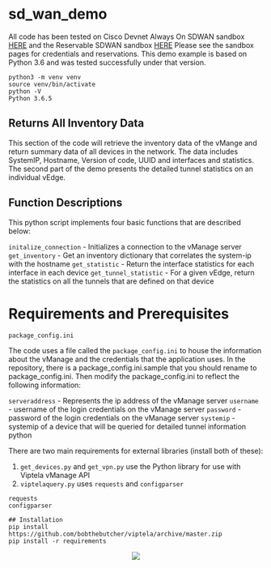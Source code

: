 # sd_wan_demo

All code has been tested on Cisco Devnet Always On SDWAN sandbox [HERE](https://devnetsandbox.cisco.com/RM/Diagram/Index/4fb544ad-c88c-4227-8b09-5d35aa26a63b?diagramType=Topology) and the Reservable SDWAN sandbox [HERE](https://devnetsandbox.cisco.com/RM/Diagram/Index/8a5390bf-3017-4dc2-a77b-23b6cf8b2267?diagramType=Topology) Please see the sandbox pages for credentials and reservations. This demo example is based on Python 3.6 and was tested successfully under that version.

```
python3 -m venv venv
source venv/bin/activate
python -V
Python 3.6.5
```

## Returns All Inventory Data
This section of the code will retrieve the inventory data of the vMange and return summary data of all devices in the network. The data includes SystemIP, Hostname, Version of code, UUID and interfaces and statistics. The second part of the demo presents the detailed tunnel statistics on an individual vEdge.

## Function Descriptions
This python script implements four basic functions that are described below:

`initalize_connection` - Initializes a connection to the vManage server
`get_inventory` - Get an inventory dictionary that correlates the system-ip with the hostname
`get_statistic` - Return the interface statistics for each interface in each device
`get_tunnel_statistic` - For a given vEdge, return the statistics on all the tunnels that are defined on that device

# Requirements and Prerequisites
`package_config.ini`

The code uses a file called the `package_config.ini` to house the information about the vManage and the credentials that the application uses. In the repository, there is a package_config.ini.sample that you should rename to package_config.ini. Then modify the package_config.ini to reflect the following information:

`serveraddress` - Represents the ip address of the vManage server
`username` - username of the login credentials on the vManage server
`password` - password of the login credentials on the vManage server
`systemip` - systemip of a device that will be queried for detailed tunnel information
python


There are two main requirements for external libraries (install both of these):
1. `get_devices.py` and `get_vpn.py` use the Python library for use with Viptela vManage API
2. `viptelaquery.py` uses `requests` and `configparser`

```
requests
configparser
```
```
## Installation
pip install https://github.com/bobthebutcher/viptela/archive/master.zip
pip install -r requirements
```

<p align="center">
    <img src="https://github.com/bigevilbeard/sd_wan_demo/blob/master/termtosvg_wb7f_jph.svg">
</p>
